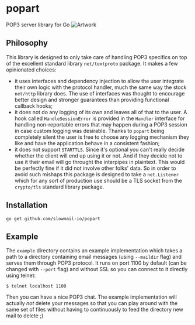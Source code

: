 # popart
POP3 server library for Go
![Artwork](http://blogs.artinfo.com/artintheair/files/2012/10/Newsweek-cover-crop.jpg)

Philosophy
---

This library is designed to only take care of handling POP3 specifics on top of the excellent standard library `net/textproto` package. It makes a few opinionated choices:

* it uses interfaces and dependency injection to allow the user integrate their own logic with the protocol handler, much the same way the stock `net/http` library does. The use of interfaces was thought to encourage better design and stronger guarantees than providing functional callback hooks;
* it does not do any logging of its own and leaves all of that to the user. A hook called `HandleSessionError` is provided in the `Handler` interface for handling non-reportable errors that may happen during a POP3 session in case custom logging was desirable. Thanks to `popart` being completely silent the user is free to choose any logging mechanism they like and have the application behave in a consistent fashion;
* it does not support `STARTTLS`. Since it's optional you can't really decide whether the client will end up using it or not. And if they decide not to use it their email will go throught the interpipes in plaintext. This would be perfectly fine if it did not involve other folks' data. So in order to avoid such mishaps this package is designed to take a `net.Listener` which for any sort of production use should be a TLS socket from the `crypto/tls` standard library package.

Installation
---

```
go get github.com/slowmail-io/popart
```

Example
---

The `example` directory contains an example implementation which takes a path to a directory containing email messages (using `--maildir` flag) and serves them through POP3 protocol. It runs on port 1100 by default (can be changed with `--port` flag) and without SSL so you can connect to it directly using telnet:

```
$ telnet localhost 1100
```

Then you can have a nice POP3 chat. The example implementation will actually *not* delete your messages so that you can play around with the same set of files without having to continuously to feed the directory new mail to delete ;)
